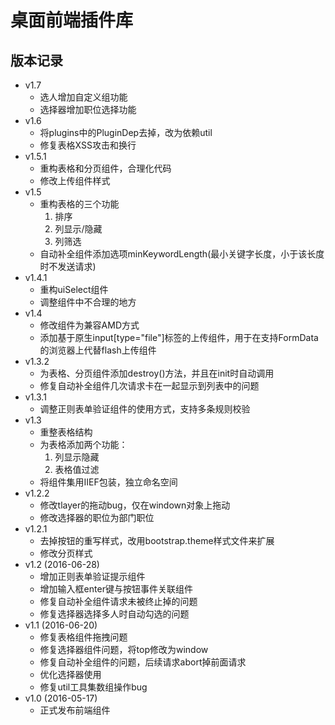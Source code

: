 # 桌面前端插件库

## 版本记录
* v1.7
	* 选人增加自定义组功能
	* 选择器增加职位选择功能
* v1.6
	* 将plugins中的PluginDep去掉，改为依赖util
	* 修复表格XSS攻击和换行
* v1.5.1
	* 重构表格和分页组件，合理化代码
	* 修改上传组件样式
* v1.5
	* 重构表格的三个功能
		1. 排序
		1. 列显示/隐藏
		1. 列筛选
	* 自动补全组件添加选项minKeywordLength(最小关键字长度，小于该长度时不发送请求)
* v1.4.1
	* 重构uiSelect组件
	* 调整组件中不合理的地方
* v1.4
	* 修改组件为兼容AMD方式
	* 添加基于原生input[type="file"]标签的上传组件，用于在支持FormData的浏览器上代替flash上传组件
* v1.3.2
	* 为表格、分页组件添加destroy()方法，并且在init时自动调用
	* 修复自动补全组件几次请求卡在一起显示到列表中的问题
* v1.3.1
	* 调整正则表单验证组件的使用方式，支持多条规则校验
* v1.3
	* 重整表格结构
	* 为表格添加两个功能：
		1. 列显示隐藏
		1. 表格值过滤
	* 将组件集用IIEF包装，独立命名空间
* v1.2.2
	* 修改tlayer的拖动bug，仅在windown对象上拖动
	* 修改选择器的职位为部门职位
* v1.2.1
	* 去掉按钮的重写样式，改用bootstrap.theme样式文件来扩展
	* 修改分页样式
* v1.2 (2016-06-28)
	* 增加正则表单验证提示组件
	* 增加输入框enter键与按钮事件关联组件
	* 修复自动补全组件请求未被终止掉的问题
	* 修复选择器选择多人时自动勾选的问题
* v1.1 (2016-06-20)
	* 修复表格组件拖拽问题
	* 修复选择器组件问题，将top修改为window
	* 修复自动补全组件的问题，后续请求abort掉前面请求
	* 优化选择器使用
	* 修复util工具集数组操作bug
* v1.0 (2016-05-17)
	* 正式发布前端组件